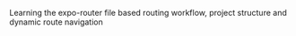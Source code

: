Learning the expo-router file based routing workflow, project structure and dynamic route navigation
